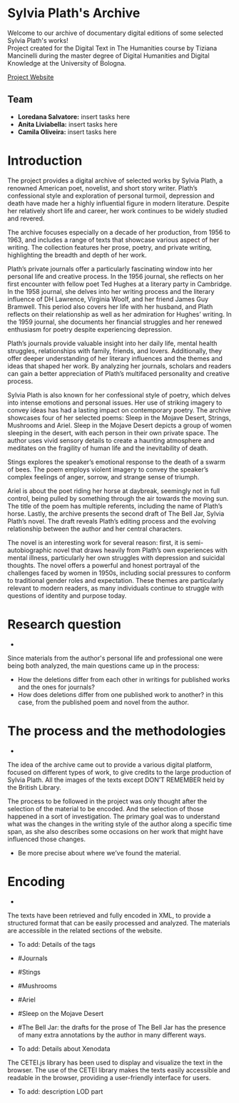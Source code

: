 # Sylvia Plath's Archive

Welcome to our archive of documentary digital editions of some selected Sylvia Plath's works! <br>
Project created for the Digital Text in The Humanities course by Tiziana Mancinelli during the master degree of Digital Humanities and Digital Knowledge at the University of Bologna.

[Project Website](https://thebelljar-dse.github.io/TheBellJar-dse/)

Team
-
- **Loredana Salvatore:** insert tasks here
- **Anita Liviabella:** insert tasks here
- **Camila Oliveira:** insert tasks here

# Introduction

<p> The project provides a digital archive of selected works by Sylvia Plath, a renowned American poet, novelist, and short story writer. Plath’s confessional style and exploration of personal turmoil, depression and death have made her a highly influential figure in modern literature. Despite her relatively short life and career, her work continues to be widely studied and revered.</p>
<p>The archive focuses especially on a decade of her production, from 1956 to 1963, and includes a range of texts that showcase various aspect of her writing. The collection features her prose, poetry, and private writing, highlighting the breadth and depth of her work.</p>
<p>Plath’s private journals offer a particularly fascinating window into her personal life and creative process. In the 1956 journal, she reflects on her first encounter with fellow poet Ted Hughes at a literary party in Cambridge. In the 1958 journal, she delves into her writing process and the literary influence of DH Lawrence, Virginia Woolf, and her friend James Guy Bramwell.  This period also covers her life with her husband, and Plath reflects on their relationship as well as her admiration for Hughes’ writing. In the 1959 journal, she documents her financial struggles and her renewed enthusiasm for poetry despite experiencing depression.</p>
<p>Plath’s journals provide valuable insight into her daily life, mental health struggles, relationships with family, friends, and lovers. Additionally, they offer deeper understanding of her literary influences and the themes and ideas that shaped her work. By analyzing her journals, scholars and readers can gain a better appreciation of Plath’s multifaced personality and creative process.</p>
<p>Sylvia Plath is also known for her confessional style of poetry, which delves into intense emotions and personal issues. Her use of striking imagery to convey ideas has had a lasting impact on contemporary poetry. The archive showcases four of her selected poems:  Sleep in the Mojave Desert, Strings, Mushrooms and Ariel.
Sleep in the Mojave Desert depicts a group of women sleeping in the desert, with each person in their own private space. The author uses vivid sensory details to create a haunting atmosphere and meditates on the fragility of human life and the inevitability of death.</p>
<p>Stings explores the speaker’s emotional response to the death of a swarm of bees. The poem employs violent imagery to convey the speaker’s complex feelings of anger, sorrow, and strange sense of triumph.</p>
<p>Ariel is about the poet riding her horse at daybreak, seemingly not in full control, being pulled by something through the air towards the moving sun. The title of the poem has multiple referents, including the name of Plath’s horse.
Lastly, the archive presents the second draft of The Bell Jar, Sylvia Plath’s novel. The draft reveals Plath’s editing process and the evolving relationship between the author and her central characters. </p>
<p>The novel is an interesting work for several reason: first, it is semi-autobiographic novel that draws heavily from Plath’s own experiences with mental illness, particularly her own struggles with depression and suicidal thoughts. The novel offers a powerful and honest portrayal of the challenges faced by women in 1950s, including social pressures to conform to traditional gender roles and expectation.  These themes are particularly relevant to modern readers, as many individuals continue to struggle with questions of identity and purpose today.</p>



# Research question
-
Since materials from the author's personal life and professional one were being both analyzed, the main questions came up in the process:
- How the deletions differ from each other in writings for published works and the ones for journals?
- How does deletions differ from one published work to another? in this case, from the published poem and novel from the author.

# The process and the methodologies
-

The idea of the archive came out to provide a various digital platform, focused on different types of work, to give credits to the large production of Sylvia Plath.  All the images of the texts except DON’T REMEMBER held by the British Library.

The process to be followed in the project was only thought after the selection of the material to be encoded. And the selection of those happened in a sort of investigation. The primary goal was to understand what was the changes in the writing style of the author along a specific time span, as she also describes some occasions on her work that might have influenced those changes.
 
-	Be more precise about where we’ve found the material.

# Encoding
-

The texts have been retrieved and fully encoded in XML, to provide a structured format that can be easily processed and analyzed. The materials are accessible in the related sections of the website.

-	To add: Details of the tags
- #Journals
- #Stings
- #Mushrooms
- #Ariel
- #Sleep on the Mojave Desert
- #The Bell Jar: the drafts for the prose of The Bell Jar has the presence of many extra annotations by the author in many different ways.

-	To add: Details about Xenodata 

The CETEI.js library has been used to display and visualize the text in the browser. The use of the CETEI library makes the texts easily accessible and readable in the browser, providing a user-friendly interface for users. 

-	To add: description LOD part



